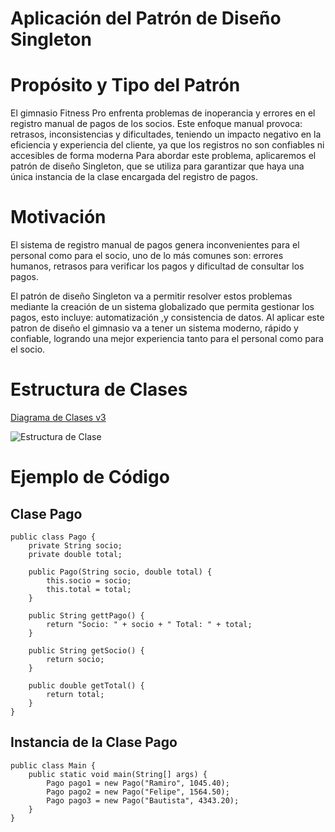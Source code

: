 # Aplicación del Patrón de Diseño Singleton

# Propósito y Tipo del Patrón
El gimnasio Fitness Pro enfrenta problemas de inoperancia y errores en el registro manual de pagos de los socios. Este enfoque manual provoca: retrasos, inconsistencias y dificultades, teniendo un impacto negativo en la eficiencia y experiencia del cliente, ya que los registros no son confiables ni accesibles de forma moderna
Para abordar este problema, aplicaremos el patrón de diseño Singleton, que se utiliza para garantizar que haya una única instancia de la clase encargada del registro de pagos.

# Motivación
El sistema de registro manual de pagos genera inconvenientes para el personal como para el socio, uno de lo más comunes son: errores humanos, retrasos para verificar los pagos y dificultad de consultar los pagos.

El patrón de diseño Singleton va a permitir resolver estos problemas mediante la creación de un sistema globalizado que permita gestionar los pagos, esto incluye: automatización ,y consistencia de datos.
Al aplicar este patron de diseño el gimnasio va a tener un sistema moderno, rápido y confiable, logrando una mejor experiencia tanto para el personal como para el socio.

# Estructura de Clases

[Diagrama de Clases v3](https://drive.google.com/file/d/1b_up4em75Zsy8p8W1IDlDHV3uL1nVfaE/view?usp=sharing)

![Estructura de Clase](https://drive.google.com/uc?id=1HlqWM3ING3fgS0mYz1fE9MCu9KQ5_dq4)

# Ejemplo de Código


## Clase Pago

```
public class Pago {
    private String socio;
    private double total;

    public Pago(String socio, double total) {
        this.socio = socio;
        this.total = total;
    }

    public String gettPago() {
        return "Socio: " + socio + " Total: " + total;
    }

    public String getSocio() {
        return socio;
    }

    public double getTotal() {
        return total;
    }
}
```

## Instancia de la Clase Pago

```
public class Main {
    public static void main(String[] args) {
        Pago pago1 = new Pago("Ramiro", 1045.40);
        Pago pago2 = new Pago("Felipe", 1564.50);
        Pago pago3 = new Pago("Bautista", 4343.20);
    }
}
```
